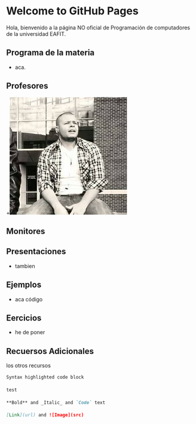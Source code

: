 # Welcome to GitHub Pages

Hola, bienvenido a la página NO oficial de Programación de computadores de la universidad EAFIT.

## Programa de la materia
  + aca.

## Profesores
  +![Sergio Monsalve](aux/img/sam.jpg)

## Monitores

## Presentaciones
  + tambien

## Ejemplos
 + aca código


## Eercicios
  - he de poner

## Recuersos Adicionales
  los otros recursos

```markdown
Syntax highlighted code block

test

**Bold** and _Italic_ and `Code` text

[Link](url) and ![Image](src)
```
